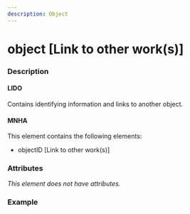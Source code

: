 ```yaml
---
description: Object
---
```


# object \[Link to other work\(s\)\]

### Description

#### LIDO

Contains identifying information and links to another object.

#### MNHA

This element contains the following elements:

* objectID \[Link to other work\(s\)\]

### Attributes

_This element does not have attributes._

### Example

